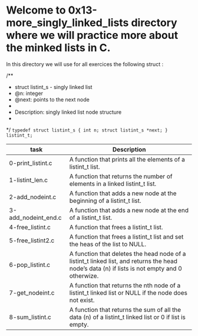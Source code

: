 # Welcome to 0x13-more_singly_linked_lists directory where we will practice more about the minked lists in C.

In this directory we will use for all exercices the following struct : 

/**
 * struct listint_s - singly linked list
 * @n: integer
 * @next: points to the next node
 *
 * Description: singly linked list node structure
 * 
 */
`typedef struct listint_s
{
    int n;
    struct listint_s *next;
} listint_t;`

| task  | Description  |
| ----- | ------------ |
| 0-print_listint.c | A function that prints all the elements of a listint_t list. |
| 1-listint_len.c | A function that returns the number of elements in a linked listint_t list. |
| 2-add_nodeint.c | A function that adds a new node at the beginning of a listint_t list. |
| 3-add_nodeint_end.c | A function that adds a new node at the end of a listint_t list. |
| 4-free_listint.c | A function that frees a listint_t list. |
| 5-free_listint2.c | A function that frees a listint_t list and set the heas of the list to NULL. |
| 6-pop_listint.c | A function that deletes the head node of a listint_t linked list, and returns the head node’s data (n) if lists is not empty and 0 otherwize. |
| 7-get_nodeint.c | A function that returns the nth node of a listint_t linked list or NULL if the node does not exist. |
| 8-sum_listint.c | A function that returns the sum of all the data (n) of a listint_t linked list or 0 if list is empty. |

